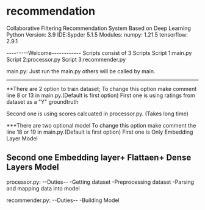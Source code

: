 # recommendation
Collaborative Filtering Recommendation System Based on Deep Learning
Python Version: 3.9
IDE:Sypder 5.1.5
Modules:
numpy: 1.21.5
tensorflow: 2.9.1

---------Welcome------------
Scripts consist of 3 Scripts
Script 1:main.py
Script 2:processor.py
Script 3:recommender.py

main.py: Just run the main.py others will be called by main.

-------------------------------------------------------------------------------------
**There are 2 option to train dataset;
To change this option make comment line 8 or 13 in main.py.(Default is first option)
First one is using ratings from dataset as a "Y" groundtruth

Second one is using scores calcuated in processor.py. (Takes long time)


***There are two optional model
To change this option make comment the line 18 or 19 in main.py.(Default is first option)
First one is Only Embedding Layer Model

Second one Embedding layer+ Flattaen+ Dense Layers Model
--------------------------------------------------------------------------------------------
processor.py:
--Duties--
-Getting dataset
-Preprocessing dataset
-Parsing and mapping data into model


recommender.py:
--Duties--
-Building Model


